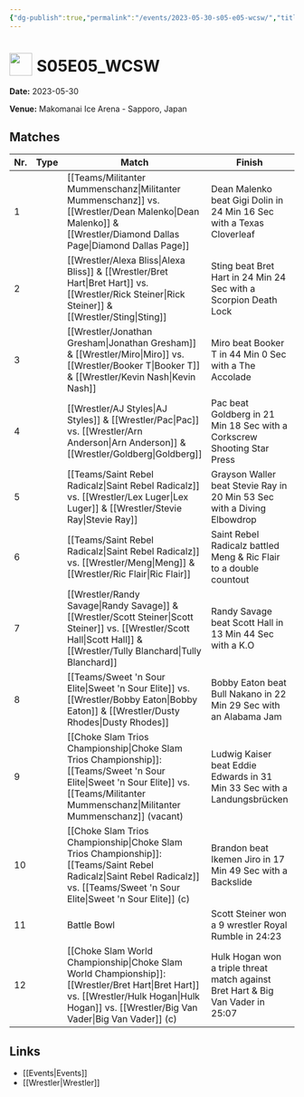 ```yaml
---
{"dg-publish":true,"permalink":"/events/2023-05-30-s05-e05-wcsw/","title":"S05E05_WCSW","noteIcon":""}
---
```



# <img src="https://github.com/CptSpaulding1980/choke-slam-wrestling/releases/download/images/ChokeSlam.png" width="40" style="vertical-align:bottom; margin-right:8px;">**S05E05_WCSW**

**Date:** 2023-05-30

**Venue:** Makomanai Ice Arena - Sapporo, Japan

## Matches

| Nr. | Type | Match | Finish | Time | Rating | Score |
|-----|------|-------|--------|------|--------|-------|
| 1 |  | [[Teams/Militanter Mummenschanz\|Militanter Mummenschanz]] vs. [[Wrestler/Dean Malenko\|Dean Malenko]] & [[Wrestler/Diamond Dallas Page\|Diamond Dallas Page]] | Dean Malenko beat Gigi Dolin in 24 Min 16 Sec with a Texas Cloverleaf | 24:16 | ★★★3/4 | 82 |
| 2 |  | [[Wrestler/Alexa Bliss\|Alexa Bliss]] & [[Wrestler/Bret Hart\|Bret Hart]] vs. [[Wrestler/Rick Steiner\|Rick Steiner]] & [[Wrestler/Sting\|Sting]] | Sting  beat Bret Hart in 24 Min 24 Sec with a Scorpion Death Lock | 24:24 | ★★★★1/4 | 90 |
| 3 |  | [[Wrestler/Jonathan Gresham\|Jonathan Gresham]] & [[Wrestler/Miro\|Miro]] vs. [[Wrestler/Booker T\|Booker T]] & [[Wrestler/Kevin Nash\|Kevin Nash]] | Miro beat Booker T in 44 Min 0 Sec with a The Accolade | 44:00 | ★★★★1/2 | 92 |
| 4 |  | [[Wrestler/AJ Styles\|AJ Styles]] & [[Wrestler/Pac\|Pac]] vs. [[Wrestler/Arn Anderson\|Arn Anderson]] & [[Wrestler/Goldberg\|Goldberg]] | Pac beat Goldberg in 21 Min 18 Sec with a Corkscrew Shooting Star Press | 21:18 | ★★★3/4 | 83 |
| 5 |  | [[Teams/Saint Rebel Radicalz\|Saint Rebel Radicalz]] vs. [[Wrestler/Lex Luger\|Lex Luger]] & [[Wrestler/Stevie Ray\|Stevie Ray]] | Grayson Waller beat Stevie Ray in 20 Min 53 Sec with a Diving Elbowdrop | 20:53 | ★★★1/2 | 76 |
| 6 |  | [[Teams/Saint Rebel Radicalz\|Saint Rebel Radicalz]] vs. [[Wrestler/Meng\|Meng]] & [[Wrestler/Ric Flair\|Ric Flair]] | Saint Rebel Radicalz battled Meng & Ric Flair to a  double countout | 48:48 | ★★★3/4 | 83 |
| 7 |  | [[Wrestler/Randy Savage\|Randy Savage]] & [[Wrestler/Scott Steiner\|Scott Steiner]] vs. [[Wrestler/Scott Hall\|Scott Hall]] & [[Wrestler/Tully Blanchard\|Tully Blanchard]] | Randy Savage beat Scott Hall in 13 Min 44 Sec with a K.O | 13:44 | ★★ | 60 |
| 8 |  | [[Teams/Sweet 'n Sour Elite\|Sweet 'n Sour Elite]] vs. [[Wrestler/Bobby Eaton\|Bobby Eaton]] & [[Wrestler/Dusty Rhodes\|Dusty Rhodes]] | Bobby Eaton beat Bull Nakano in 22 Min 29 Sec with an Alabama Jam | 22:29 | ★★★1/4 | 75 |
| 9 |  | [[Choke Slam Trios Championship\|Choke Slam Trios Championship]]: [[Teams/Sweet 'n Sour Elite\|Sweet 'n Sour Elite]] vs. [[Teams/Militanter Mummenschanz\|Militanter Mummenschanz]] (vacant) | Ludwig Kaiser beat Eddie Edwards in 31 Min 33 Sec with a Landungsbrücken | 31:33 | ★★★★1/4 | 89 |
| 10 |  | [[Choke Slam Trios Championship\|Choke Slam Trios Championship]]: [[Teams/Saint Rebel Radicalz\|Saint Rebel Radicalz]] vs. [[Teams/Sweet 'n Sour Elite\|Sweet 'n Sour Elite]] (c) | Brandon beat Ikemen Jiro in 17 Min 49 Sec with a Backslide | 17:49 | ★★ | 61 |
| 11 |  | Battle Bowl | Scott Steiner won a 9 wrestler Royal Rumble in  24:23 | 24:23 | ★★★1/2 | 77 |
| 12 |  | [[Choke Slam World Championship\|Choke Slam World Championship]]: [[Wrestler/Bret Hart\|Bret Hart]] vs. [[Wrestler/Hulk Hogan\|Hulk Hogan]] vs. [[Wrestler/Big Van Vader\|Big Van Vader]] (c) | Hulk Hogan won a triple threat match against Bret Hart & Big Van Vader in  25:07 | 25:07 | ★★★★1/2 | 94 |

## Links
- [[Events\|Events]]
- [[Wrestler\|Wrestler]]
